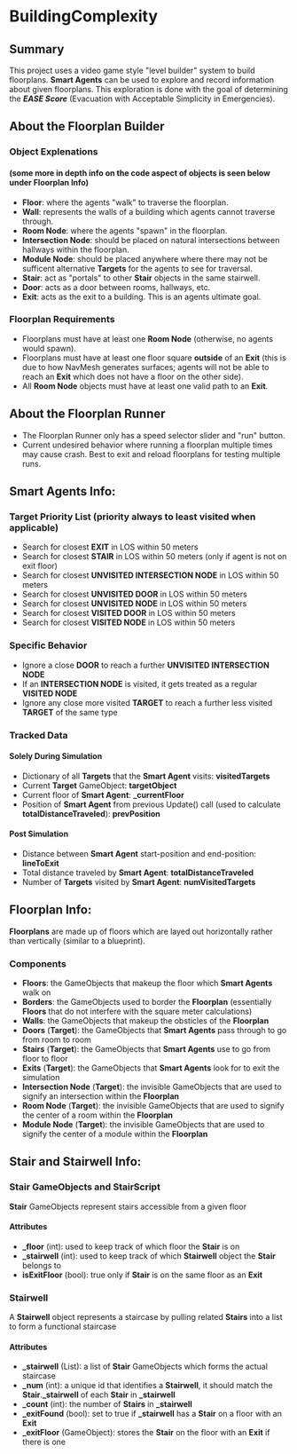 # BuildingComplexity

## Summary
This project uses a video game style "level builder" system to build floorplans.
**Smart Agents** can be used to explore and record information about given floorplans.
This exploration is done with the goal of determining the ***EASE Score*** (Evacuation with Acceptable Simplicity in Emergencies).

## About the Floorplan Builder
### Object Explenations 
#### (some more in depth info on the code aspect of objects is seen below under **Floorplan** Info)
- **Floor**: where the agents "walk" to traverse the floorplan.
- **Wall**: represents the walls of a building which agents cannot traverse through.
- **Room Node**: where the agents "spawn" in the floorplan.
- **Intersection Node**: should be placed on natural intersections between hallways within the floorplan.
- **Module Node**: should be placed anywhere where there may not be sufficent alternative **Targets** for the agents to see for traversal.
- **Stair**: act as "portals" to other **Stair** objects in the same stairwell.
- **Door**: acts as a door between rooms, hallways, etc.
- **Exit**: acts as the exit to a building. This is an agents ultimate goal.
### Floorplan Requirements
- Floorplans must have at least one **Room Node** (otherwise, no agents would spawn).
- Floorplans must have at least one floor square **outside** of an **Exit** (this is due to how NavMesh generates surfaces; agents will not be able to reach an **Exit** which does not have a floor on the other side).
- All **Room Node** objects must have at least one valid path to an **Exit**.

## About the Floorplan Runner
- The Floorplan Runner only has a speed selector slider and "run" button.
- Current undesired behavior where running a floorplan multiple times may cause crash. Best to exit and reload floorplans for testing multiple runs.

## **Smart Agents** Info:
### Target Priority List (priority always to least visited when applicable)
- Search for closest **EXIT** in LOS within 50 meters
- Search for closest **STAIR** in LOS within 50 meters (only if agent is not on exit floor)
- Search for closest **UNVISITED INTERSECTION NODE** in LOS within 50 meters
- Search for closest **UNVISITED DOOR** in LOS within 50 meters
- Search for closest **UNVISITED NODE** in LOS within 50 meters
- Search for closest **VISITED DOOR** in LOS within 50 meters
- Search for closest **VISITED NODE** in LOS within 50 meters
### Specific Behavior 
- Ignore a close **DOOR** to reach a further **UNVISITED INTERSECTION NODE**
- If an **INTERSECTION NODE** is visited, it gets treated as a regular **VISITED NODE**
- Ignore any close more visited **TARGET** to reach a further less visited **TARGET** of the same type
### Tracked Data
#### Solely During Simulation
- Dictionary of all **Targets** that the **Smart Agent** visits: **visitedTargets**
- Current **Target** GameObject: **targetObject**
- Current floor of **Smart Agent**: **_currentFloor**
- Position of **Smart Agent** from previous Update() call (used to calculate **totalDistanceTraveled**): **prevPosition**
#### Post Simulation
- Distance between **Smart Agent** start-position and end-position: **lineToExit**
- Total distance traveled by **Smart Agent**: **totalDistanceTraveled**
- Number of **Targets** visited by **Smart Agent**: **numVisitedTargets**

## **Floorplan** Info:
**Floorplans** are made up of floors which are layed out horizontally rather than vertically (similar to a blueprint).
### Components
- **Floors**: the GameObjects that makeup the floor which **Smart Agents** walk on
- **Borders**: the GameObjects used to border the **Floorplan** (essentially **Floors** that do not interfere with the square meter calculations)
- **Walls**: the GameObjects that makeup the obsticles of the **Floorplan**
- **Doors** (**Target**): the GameObjects that **Smart Agents** pass through to go from room to room
- **Stairs** (**Target**): the GameObjects that **Smart Agents** use to go from floor to floor
- **Exits** (**Target**): the GameObjects that **Smart Agents** look for to exit the simulation
- **Intersection Node** (**Target**): the invisible GameObjects that are used to signify an intersection within the **Floorplan**
- **Room Node** (**Target**): the invisible GameObjects that are used to signify the center of a room within the **Floorplan**
- **Module Node** (**Target**): the invisible GameObjects that are used to signify the center of a module within the **Floorplan**

## **Stair** and **Stairwell** Info:
### **Stair** GameObjects and **StairScript**
**Stair** GameObjects represent stairs accessible from a given floor
#### Attributes
- **_floor** (int): used to keep track of which floor the **Stair** is on
- **_stairwell** (int): used to keep track of which **Stairwell** object the **Stair** belongs to
- **isExitFloor** (bool): true only if **Stair** is on the same floor as an **Exit**
### **Stairwell**
A **Stairwell** object represents a staircase by pulling related **Stairs** into a list to form a functional staircase
#### Attributes
- **_stairwell** (List): a list of **Stair** GameObjects which forms the actual staircase
- **_num** (int): a unique id that identifies a **Stairwell**, it should match the **Stair**.**_stairwell** of each **Stair** in **_stairwell**
- **_count** (int): the number of **Stairs** in **_stairwell**
- **_exitFound** (bool): set to true if **_stairwell** has a **Stair** on a floor with an **Exit**
- **_exitFloor** (GameObject): stores the **Stair** on the floor with an **Exit** if there is one